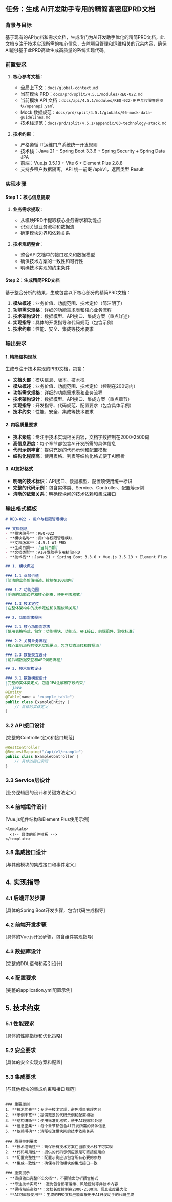 ## 任务：生成 AI开发助手专用的精简高密度PRD文档

### 背景与目标
基于现有的API文档和需求文档，生成专门为AI开发助手优化的精简PRD文档。此文档专注于技术实现所需的核心信息，去除项目管理和运维相关的冗余内容，确保AI能够基于此PRD高效生成高质量的系统实现代码。

### 前置要求
1. **核心参考文档**：
   - 全局上下文：`docs/global-context.md`
   - 当前模块 PRD：`docs/prd/split/4.5.1/modules/REQ-022.md`
   - 当前模块 API 文档：`docs/api/4.5.1/modules/REQ-022-用户与权限管理模块/openapi.yaml`
   - Mock 数据规范：`docs/prd/split/4.5.1/globals/05-mock-data-guidelines.md`
   - 技术栈规范：`docs/prd/split/4.5.1/appendix/03-technology-stack.md`

2. **技术约束**：
   - 严格遵循 IT运维门户系统统一开发规则
   - 技术栈：Java 21 + Spring Boot 3.3.6 + Spring Security + Spring Data JPA
   - 前端：Vue.js 3.5.13 + Vite 6 + Element Plus 2.8.8
   - 支持多租户数据隔离，API 统一前缀 /api/v1，返回类型 Result<T>

### 实现步骤

#### Step 1：核心信息提取
1. **业务需求提取**：
   - 从模块PRD中提取核心业务需求和功能点
   - 识别关键业务流程和数据流
   - 确定模块边界和依赖关系

2. **技术规范整合**：
   - 整合API文档中的接口定义和数据模型
   - 确保技术方案的一致性和可行性
   - 明确技术实现的约束条件

#### Step 2：生成精简PRD文档
基于整合分析的结果，生成包含以下核心部分的精简PRD文档：

1. **模块概述**：业务价值、功能范围、技术定位（简洁明了）
2. **功能需求规格**：详细的功能需求表和核心业务流程
3. **技术架构设计**：数据模型、API接口、集成方案（重点详述）
4. **实现指导**：具体的开发指导和代码规范（包含示例）
5. **技术约束**：性能、安全、集成等技术要求

### 输出要求

#### 1. 精简结构规范
生成专注于技术实现的PRD文档，包含：
- **文档头部**：模块信息、版本、技术栈
- **模块概述**：业务价值、功能范围、技术定位（控制在200词内）
- **功能需求规格**：详细的功能需求表和业务流程
- **技术架构设计**：数据模型、API接口、集成方案（重点章节）
- **实现指导**：开发指导、代码规范、配置要求（包含具体示例）
- **技术约束**：性能、安全、集成等技术要求

#### 2. 内容质量要求
- **技术聚焦**：专注于技术实现相关内容，文档字数控制在2000-2500词
- **高信息密度**：每个章节都包含AI开发所需的具体信息
- **代码示例丰富**：提供充足的代码示例和配置模板
- **结构化程度高**：使用表格、列表等结构化格式便于AI解析

#### 3. AI友好格式
- **明确的技术标识**：API接口、数据模型、配置项使用统一标识
- **完整的代码示例**：包含实体类、Service、Controller、配置等示例
- **清晰的依赖关系**：明确模块间的技术依赖和集成接口

### 输出格式模板

```markdown
# REQ-022 - 用户与权限管理模块

## 文档信息
- **模块编号**：REQ-022
- **模块名称**：用户与权限管理模块
- **文档版本**：4.5.1-AI-PRD
- **生成日期**：[当前日期]
- **文档类型**：AI开发助手专用精简PRD
- **技术栈**：Java 21 + Spring Boot 3.3.6 + Vue.js 3.5.13 + Element Plus 2.8.8

## 1. 模块概述

### 1.1 业务价值
[简洁的业务价值描述，控制在100词内]

### 1.2 功能范围
[明确的功能边界和核心职责，使用列表格式]

### 1.3 技术定位
[在整体架构中的技术定位和关键依赖关系]

## 2. 功能需求规格

### 2.1 核心功能需求表
[使用表格格式，包含：功能模块、功能点、API接口、前端组件、验收标准]

### 2.2 关键业务流程
[核心业务流程的技术实现要点，包含状态流转和数据流]

### 2.3 数据交互设计
[前后端数据交互和API调用流程]

## 3. 技术架构设计

### 3.1 数据模型设计
[完整的实体类定义，包含JPA注解和字段约束]
```java
@Entity
@Table(name = "example_table")
public class ExampleEntity {
    // 具体的实体定义
}
```

### 3.2 API接口设计
[完整的Controller定义和接口规范]
```java
@RestController
@RequestMapping("/api/v1/example")
public class ExampleController {
    // 具体的接口实现
}
```

### 3.3 Service层设计
[业务逻辑层的设计和关键方法定义]

### 3.4 前端组件设计
[Vue.js组件结构和Element Plus使用示例]
```vue
<template>
  <!-- 具体的组件模板 -->
</template>
```

### 3.5 集成接口设计
[与其他模块的集成接口和事件定义]

## 4. 实现指导

### 4.1 后端开发步骤
[具体的Spring Boot开发步骤，包含代码生成指导]

### 4.2 前端开发步骤
[具体的Vue.js开发步骤，包含组件实现指导]

### 4.3 数据库设计
[完整的DDL语句和索引设计]

### 4.4 配置要求
[完整的application.yml配置示例]

## 5. 技术约束

### 5.1 性能要求
[具体的性能指标和优化策略]

### 5.2 安全要求
[具体的安全实现方案和配置]

### 5.3 集成要求
[与其他模块的集成约束和接口规范]
```

### 重要原则
1. **技术优先**：专注于技术实现，避免项目管理内容
2. **示例丰富**：提供充足的代码示例和配置模板
3. **结构清晰**：使用标准化格式，便于AI理解和处理
4. **信息密集**：每个章节都包含AI开发所需的具体信息
5. **依赖明确**：清晰标注模块间的技术依赖关系

### 质量控制要求
1. **技术准确性**：确保所有技术方案在当前技术栈下可实现
2. **代码可用性**：提供的代码示例应该是可直接使用的
3. **配置完整性**：配置示例应该包含所有必要的参数
4. **集成一致性**：确保与其他模块的集成接口一致

### 重要提示
- **直接输出完整PRD文档**，不要输出分析报告格式
- **专注技术实现**：避免包含部署运维、风险控制等非技术内容
- **保持精简高效**：文档长度控制在2000-2500词，信息密度最大化
- **AI可直接使用**：生成的PRD文档应能直接用于AI开发助手的代码生成
